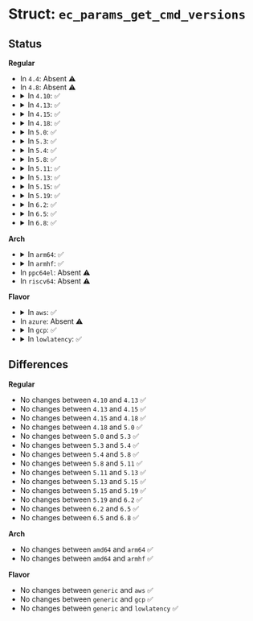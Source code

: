 # Struct: <code>ec_params_get_cmd_versions</code>

## Status
<b>Regular</b>
<ul>
<li>
In <code>4.4</code>: Absent ⚠️
</li>
<li>
In <code>4.8</code>: Absent ⚠️
</li>
<li>
<details>
<summary>In <code>4.10</code>: ✅</summary>

```c
struct ec_params_get_cmd_versions {
    uint8_t cmd;
};
```
</details>
</li>
<li>
<details>
<summary>In <code>4.13</code>: ✅</summary>

```c
struct ec_params_get_cmd_versions {
    uint8_t cmd;
};
```
</details>
</li>
<li>
<details>
<summary>In <code>4.15</code>: ✅</summary>

```c
struct ec_params_get_cmd_versions {
    uint8_t cmd;
};
```
</details>
</li>
<li>
<details>
<summary>In <code>4.18</code>: ✅</summary>

```c
struct ec_params_get_cmd_versions {
    uint8_t cmd;
};
```
</details>
</li>
<li>
<details>
<summary>In <code>5.0</code>: ✅</summary>

```c
struct ec_params_get_cmd_versions {
    uint8_t cmd;
};
```
</details>
</li>
<li>
<details>
<summary>In <code>5.3</code>: ✅</summary>

```c
struct ec_params_get_cmd_versions {
    uint8_t cmd;
};
```
</details>
</li>
<li>
<details>
<summary>In <code>5.4</code>: ✅</summary>

```c
struct ec_params_get_cmd_versions {
    uint8_t cmd;
};
```
</details>
</li>
<li>
<details>
<summary>In <code>5.8</code>: ✅</summary>

```c
struct ec_params_get_cmd_versions {
    uint8_t cmd;
};
```
</details>
</li>
<li>
<details>
<summary>In <code>5.11</code>: ✅</summary>

```c
struct ec_params_get_cmd_versions {
    uint8_t cmd;
};
```
</details>
</li>
<li>
<details>
<summary>In <code>5.13</code>: ✅</summary>

```c
struct ec_params_get_cmd_versions {
    uint8_t cmd;
};
```
</details>
</li>
<li>
<details>
<summary>In <code>5.15</code>: ✅</summary>

```c
struct ec_params_get_cmd_versions {
    uint8_t cmd;
};
```
</details>
</li>
<li>
<details>
<summary>In <code>5.19</code>: ✅</summary>

```c
struct ec_params_get_cmd_versions {
    uint8_t cmd;
};
```
</details>
</li>
<li>
<details>
<summary>In <code>6.2</code>: ✅</summary>

```c
struct ec_params_get_cmd_versions {
    uint8_t cmd;
};
```
</details>
</li>
<li>
<details>
<summary>In <code>6.5</code>: ✅</summary>

```c
struct ec_params_get_cmd_versions {
    uint8_t cmd;
};
```
</details>
</li>
<li>
<details>
<summary>In <code>6.8</code>: ✅</summary>

```c
struct ec_params_get_cmd_versions {
    uint8_t cmd;
};
```
</details>
</li>
</ul>
<b>Arch</b>
<ul>
<li>
<details>
<summary>In <code>arm64</code>: ✅</summary>

```c
struct ec_params_get_cmd_versions {
    uint8_t cmd;
};
```
</details>
</li>
<li>
<details>
<summary>In <code>armhf</code>: ✅</summary>

```c
struct ec_params_get_cmd_versions {
    uint8_t cmd;
};
```
</details>
</li>
<li>
In <code>ppc64el</code>: Absent ⚠️
</li>
<li>
In <code>riscv64</code>: Absent ⚠️
</li>
</ul>
<b>Flavor</b>
<ul>
<li>
<details>
<summary>In <code>aws</code>: ✅</summary>

```c
struct ec_params_get_cmd_versions {
    uint8_t cmd;
};
```
</details>
</li>
<li>
In <code>azure</code>: Absent ⚠️
</li>
<li>
<details>
<summary>In <code>gcp</code>: ✅</summary>

```c
struct ec_params_get_cmd_versions {
    uint8_t cmd;
};
```
</details>
</li>
<li>
<details>
<summary>In <code>lowlatency</code>: ✅</summary>

```c
struct ec_params_get_cmd_versions {
    uint8_t cmd;
};
```
</details>
</li>
</ul>

## Differences
<b>Regular</b>
<ul>
<li>
No changes between <code>4.10</code> and <code>4.13</code> ✅
</li>
<li>
No changes between <code>4.13</code> and <code>4.15</code> ✅
</li>
<li>
No changes between <code>4.15</code> and <code>4.18</code> ✅
</li>
<li>
No changes between <code>4.18</code> and <code>5.0</code> ✅
</li>
<li>
No changes between <code>5.0</code> and <code>5.3</code> ✅
</li>
<li>
No changes between <code>5.3</code> and <code>5.4</code> ✅
</li>
<li>
No changes between <code>5.4</code> and <code>5.8</code> ✅
</li>
<li>
No changes between <code>5.8</code> and <code>5.11</code> ✅
</li>
<li>
No changes between <code>5.11</code> and <code>5.13</code> ✅
</li>
<li>
No changes between <code>5.13</code> and <code>5.15</code> ✅
</li>
<li>
No changes between <code>5.15</code> and <code>5.19</code> ✅
</li>
<li>
No changes between <code>5.19</code> and <code>6.2</code> ✅
</li>
<li>
No changes between <code>6.2</code> and <code>6.5</code> ✅
</li>
<li>
No changes between <code>6.5</code> and <code>6.8</code> ✅
</li>
</ul>
<b>Arch</b>
<ul>
<li>
No changes between <code>amd64</code> and <code>arm64</code> ✅
</li>
<li>
No changes between <code>amd64</code> and <code>armhf</code> ✅
</li>
</ul>
<b>Flavor</b>
<ul>
<li>
No changes between <code>generic</code> and <code>aws</code> ✅
</li>
<li>
No changes between <code>generic</code> and <code>gcp</code> ✅
</li>
<li>
No changes between <code>generic</code> and <code>lowlatency</code> ✅
</li>
</ul>
